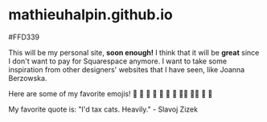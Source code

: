 # mathieuhalpin.github.io
#FFD339

This will be my personal site, **soon enough!** I think that it will be **great** since I don't want to pay for Squarespace anymore. I want to take some inspiration from other designers' websites that I have seen, like Joanna Berzowska.

Here are some of my favorite emojis! :dvd: :blowfish: :milky_way: :bathtub: :curry: :tram: :busts_in_silhouette: :man_technologist: :man_juggling: :ant: :cow2: 

My favorite quote is: "I'd tax cats. Heavily." - Slavoj Zizek